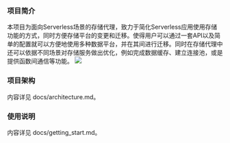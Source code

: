 ### 项目简介
本项目为面向Serverless场景的存储代理，致力于简化Serverless应用使用存储功能的方式，同时方便存储平台的变更和迁移。使得用户可以通过一套API以及简单的配置就可以方便地使用多种数据平台，并在其间进行迁移。同时在存储代理中还可以依据不同场景对存储服务做出优化，例如完成数据缓存、建立连接池，或是提供函数间通信等功能。
![](https://whypics.oss-cn-shenzhen.aliyuncs.com/pics/20210926134338.png)

### 项目架构
内容详见
docs/architecture.md。

### 使用说明
内容详见
docs/getting_start.md。

